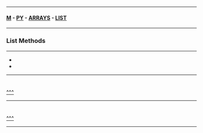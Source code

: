 
---

#### [M](https://github.com/ttltrk/TTT/blob/master/menu.md) - [PY](https://github.com/ttltrk/TTT/blob/master/PY/PY.md) - [ARRAYS](https://github.com/ttltrk/TTT/blob/master/PY/ARRAYS/ARRAYS.md) - [LIST](https://github.com/ttltrk/TTT/blob/master/PY/ARRAYS/LIST/LIST.md)

---

<h3 id='^'>List Methods</h3>

---

* <a href='#'></a></br>
* <a href='#'></a></br>

---

<h3 id=''></h3>

```py

```

<a href='#^'>^^^</a>

---

<h3 id=''></h3>

```py

```

<a href='#^'>^^^</a>

---
